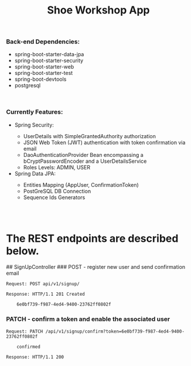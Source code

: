 <h1 align="center">Shoe Workshop App</h1>

<br> 

<h3>Back-end Dependencies:</h3>
<ul>
  <li>spring-boot-starter-data-jpa</li>
  <li>spring-boot-starter-security</li>
  <li>spring-boot-starter-web</li>
  <li>spring-boot-starter-test</li>
  <li>spring-boot-devtools</li>
  <li>postgresql</li>
</ul>

<br>

<h3>Currently Features:</h3>
<ul>
  <li>Spring Security:</li>
  <ul>
	  <li>UserDetails with SimpleGrantedAuthority authorization</li>
	  <li>JSON Web Token (JWT) authentication with token confirmation via email</li>
	  <li>DaoAuthenticationProvider Bean encompassing a bCryptPasswordEncoder and a UserDetailsService</li>
	  <li>Roles Levels: ADMIN, USER</li>
  </ul>
  <li>Spring Data JPA:</li>
  <ul>
	  <li>Entities Mapping (AppUser, ConfirmationToken)</li>
	  <li>PostGreSQL DB Connection</li>
	  <li>Sequence Ids Generators</li>
  </ul>
</ul>

<br>
<br>

<h1>The REST endpoints are described below.</h3>
## SignUpController
### POST - register new user and send confirmation email

`Request: POST api/v1/signup/`

`Response: HTTP/1.1 201 Created`

```
	6e0bf739-f987-4ed4-9400-23762ff0802f
```

### PATCH - confirm a token and enable the associated user

`Request: PATCH /api/v1/signup/confirm?token=6e0bf739-f987-4ed4-9400-23762ff0802f`

```
	confirmed
```

`Response: HTTP/1.1 200`
